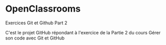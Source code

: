 # OpenClassrooms
Exercices Git et Github Part 2


C'est le projet GitHub répondant à l'exercice de la Partie 2 du cours Gérer son code avec Git et GitHub
